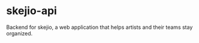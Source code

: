 # skejio-api
Backend for skejio, a web application that helps artists and their teams stay organized.
